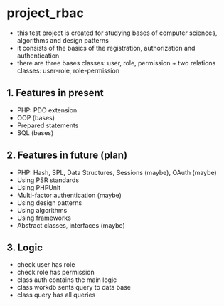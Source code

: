 # project_rbac
- this test project is created for studying bases of computer sciences, algorithms and design patterns
- it consists of the basics of the registration, authorization and authentication
- there are three bases classes: user, role, permission + two relations classes: user-role, role-permission
## 1. Features in present
- PHP: PDO extension
- OOP (bases)
- Prepared statements
- SQL (bases)
## 2. Features in future (plan)
- PHP: Hash, SPL, Data Structures, Sessions (maybe), OAuth (maybe)
- Using PSR standards
- Using PHPUnit
- Multi-factor authentication (maybe)
- Using design patterns
- Using algorithms
- Using frameworks
- Abstract classes, interfaces (maybe)
## 3. Logic
- check user has role
- check role has permission
- class auth contains the main logic
- class workdb sents query to data base
- class query has all queries
